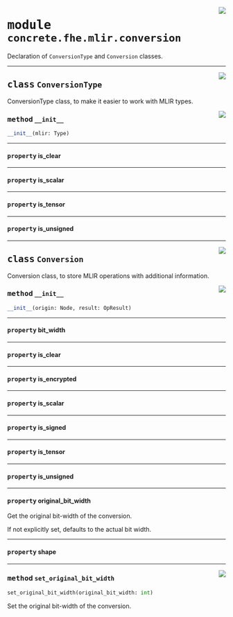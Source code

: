 <!-- markdownlint-disable -->

<a href="../../frontends/concrete-python/concrete/fhe/mlir/conversion.py#L0"><img align="right" style="float:right;" src="https://img.shields.io/badge/-source-cccccc?style=flat-square"></a>

# <kbd>module</kbd> `concrete.fhe.mlir.conversion`
Declaration of `ConversionType` and `Conversion` classes. 



---

<a href="../../frontends/concrete-python/concrete/fhe/mlir/conversion.py#L27"><img align="right" style="float:right;" src="https://img.shields.io/badge/-source-cccccc?style=flat-square"></a>

## <kbd>class</kbd> `ConversionType`
ConversionType class, to make it easier to work with MLIR types. 

<a href="../../frontends/concrete-python/concrete/fhe/mlir/conversion.py#L41"><img align="right" style="float:right;" src="https://img.shields.io/badge/-source-cccccc?style=flat-square"></a>

### <kbd>method</kbd> `__init__`

```python
__init__(mlir: Type)
```






---

#### <kbd>property</kbd> is_clear





---

#### <kbd>property</kbd> is_scalar





---

#### <kbd>property</kbd> is_tensor





---

#### <kbd>property</kbd> is_unsigned








---

<a href="../../frontends/concrete-python/concrete/fhe/mlir/conversion.py#L139"><img align="right" style="float:right;" src="https://img.shields.io/badge/-source-cccccc?style=flat-square"></a>

## <kbd>class</kbd> `Conversion`
Conversion class, to store MLIR operations with additional information. 

<a href="../../frontends/concrete-python/concrete/fhe/mlir/conversion.py#L151"><img align="right" style="float:right;" src="https://img.shields.io/badge/-source-cccccc?style=flat-square"></a>

### <kbd>method</kbd> `__init__`

```python
__init__(origin: Node, result: OpResult)
```






---

#### <kbd>property</kbd> bit_width





---

#### <kbd>property</kbd> is_clear





---

#### <kbd>property</kbd> is_encrypted





---

#### <kbd>property</kbd> is_scalar





---

#### <kbd>property</kbd> is_signed





---

#### <kbd>property</kbd> is_tensor





---

#### <kbd>property</kbd> is_unsigned





---

#### <kbd>property</kbd> original_bit_width

Get the original bit-width of the conversion. 

If not explicitly set, defaults to the actual bit width. 

---

#### <kbd>property</kbd> shape







---

<a href="../../frontends/concrete-python/concrete/fhe/mlir/conversion.py#L159"><img align="right" style="float:right;" src="https://img.shields.io/badge/-source-cccccc?style=flat-square"></a>

### <kbd>method</kbd> `set_original_bit_width`

```python
set_original_bit_width(original_bit_width: int)
```

Set the original bit-width of the conversion. 


